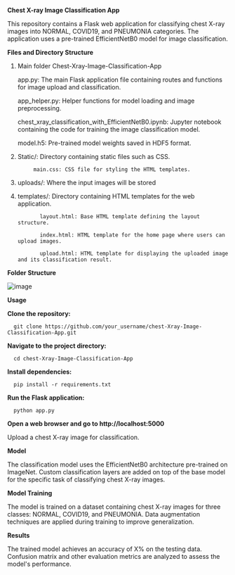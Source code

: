 **Chest X-ray Image Classification App**

This repository contains a Flask web application for classifying chest X-ray images into NORMAL, COVID19, and PNEUMONIA categories. The application uses a pre-trained EfficientNetB0 model for image classification.

**Files and Directory Structure**

1. Main folder Chest-Xray-Image-Classification-App

      app.py: The main Flask application file containing routes and functions for image upload and classification.
   
      app_helper.py: Helper functions for model loading and image preprocessing.
   
      chest_xray_classification_with_EfficientNetB0.ipynb: Jupyter notebook containing the code for training the image classification model.
   
      model.h5: Pre-trained model weights saved in HDF5 format.

   
2. Static/: Directory containing static files such as CSS.

            main.css: CSS file for styling the HTML templates.
   
3. uploads/: Where the input images will be stored


4. templates/: Directory containing HTML templates for the web application.


              layout.html: Base HTML template defining the layout structure.
   
              index.html: HTML template for the home page where users can upload images.
   
              upload.html: HTML template for displaying the uploaded image and its classification result.
   

**Folder Structure**

![image](https://github.com/vipinainvijayan/Chest-Xray-Image-Classification-App/assets/6160194/ffff7214-0443-4d53-bffd-9c9cc17755e1)


**Usage**


**Clone the repository:**


      git clone https://github.com/your_username/chest-Xray-Image-Classification-App.git


**Navigate to the project directory:**

      cd chest-Xray-Image-Classification-App


**Install dependencies:**

      pip install -r requirements.txt


**Run the Flask application:**

      python app.py


**Open a web browser and go to http://localhost:5000**

  Upload a chest X-ray image for classification.

**Model**

The classification model uses the EfficientNetB0 architecture pre-trained on ImageNet. Custom classification layers are added on top of the base model for the specific task of classifying chest X-ray images.

**Model Training**

The model is trained on a dataset containing chest X-ray images for three classes: NORMAL, COVID19, and PNEUMONIA. Data augmentation techniques are applied during training to improve generalization.

**Results**

The trained model achieves an accuracy of X% on the testing data. Confusion matrix and other evaluation metrics are analyzed to assess the model's performance.



